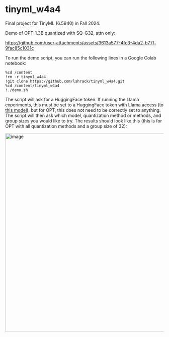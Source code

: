 # tinyml_w4a4
Final project for TinyML (6.5940) in Fall 2024.

Demo of OPT-1.3B quantized with SQ-G32, attn only:

https://github.com/user-attachments/assets/3613a577-4fc3-4da2-b77f-9fac85c1031c

To run the demo script, you can run the following lines in a Google Colab notebook:
```
%cd /content
!rm -r tinyml_w4a4
!git clone https://github.com/lshrack/tinyml_w4a4.git
%cd /content/tinyml_w4a4
!./demo.sh
```

The script will ask for a HuggingFace token. If running the Llama experiments, this must be set to a HuggingFace token with Llama access (to [this model](https://huggingface.co/meta-llama/Llama-3.2-1B)), but for OPT, this does not need to be correctly set to anything. The script will then ask which model, quantization method or methods, and group sizes you would like to try. The results should look like this (this is for OPT with all quantization methods and a group size of 32):

<img width="631" alt="image" src="https://github.com/user-attachments/assets/d3b95059-a0be-483e-84b6-c30c9d34bf48" />



